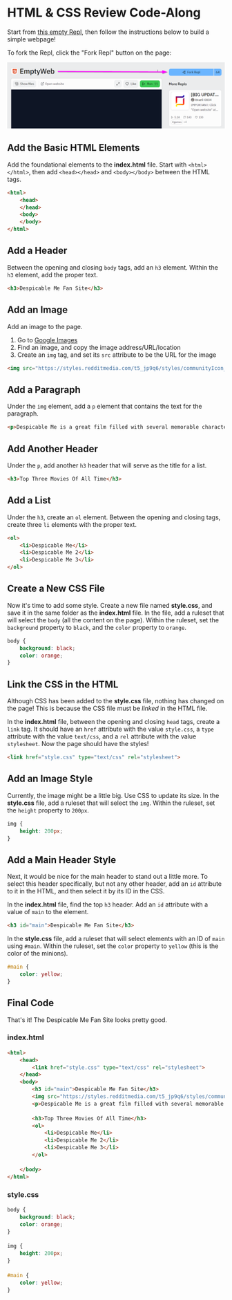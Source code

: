 # HTML & CSS Review Code-Along
Start from [this empty Repl](https://replit.com/@HylandOutreach/EmptyWeb), then follow the instructions below to build a simple webpage!

To fork the Repl, click the "Fork Repl" button on the page:

![](../Assets/ForkRepl.png)

## Add the Basic HTML Elements
Add the foundational elements to the **index.html** file. Start with `<html></html>`, then add `<head></head>` and `<body></body>` between the HTML tags.

```html
<html>
	<head>
	</head>
	<body>
	</body>
</html>
```

## Add a Header
Between the opening and closing `body` tags, add an `h3` element. Within the `h3` element, add the proper text.

```html
<h3>Despicable Me Fan Site</h3>
```

## Add an Image
Add an image to the page.

1. Go to [Google Images](https://google.com/images/)
1. Find an image, and copy the image address/URL/location
1. Create an `img` tag, and set its `src` attribute to be the URL for the image

```html
<img src="https://styles.redditmedia.com/t5_jp9q6/styles/communityIcon_fxzkwfcw07f41.jpg">
```

## Add a Paragraph
Under the `img` element, add a `p` element that contains the text for the paragraph.

```html
<p>Despicable Me is a great film filled with several memorable characters and zany plot lines.</p>
```

## Add Another Header
Under the `p`, add another `h3` header that will serve as the title for a list.

```html
<h3>Top Three Movies Of All Time</h3>
```

## Add a List
Under the `h3`, create an `ol` element. Between the opening and closing tags, create three `li` elements with the proper text.

```html
<ol>
    <li>Despicable Me</li>
    <li>Despicable Me 2</li>
    <li>Despicable Me 3</li>
</ol>
```

## Create a New CSS File
Now it's time to add some style. Create a new file named **style.css**, and save it in the same folder as the **index.html** file. In the file, add a ruleset that will select the `body` (all the content on the page). Within the ruleset, set the `background` property to `black`, and the `color` property to `orange`.

```css
body {
    background: black;
    color: orange;
}
```

## Link the CSS in the HTML
Although CSS has been added to the **style.css** file, nothing has changed on the page! This is because the CSS file must be _linked_ in the HTML file.

In the **index.html** file, between the opening and closing `head` tags, create a `link` tag. It should have an `href` attribute with the value `style.css`, a `type` attribute with the value `text/css`, and a `rel` attribute with the value `stylesheet`. Now the page should have the styles!

```html
<link href="style.css" type="text/css" rel="stylesheet">
```

## Add an Image Style
Currently, the image might be a little big. Use CSS to update its size. In the **style.css** file, add a ruleset that will select the `img`. Within the ruleset, set the `height` property to `200px`.

```css
img {
	height: 200px;
}
```

## Add a Main Header Style
Next, it would be nice for the main header to stand out a little more. To select this header specifically, but not any other header, add an `id` attribute to it in the HTML, and then select it by its ID in the CSS.

In the **index.html** file, find the top `h3` header. Add an `id` attribute with a value of `main` to the element.

```html
<h3 id="main">Despicable Me Fan Site</h3>
```

In the **style.css** file, add a ruleset that will select elements with an ID of `main` using `#main`. Within the ruleset, set the `color` property to `yellow` (this is the color of the minions).

```css
#main {
	color: yellow;
}
```

## Final Code
That's it! The Despicable Me Fan Site looks pretty good.

### index.html
```html
<html>
	<head>
		<link href="style.css" type="text/css" rel="stylesheet">
	</head>
	<body>
		<h3 id="main">Despicable Me Fan Site</h3>
		<img src="https://styles.redditmedia.com/t5_jp9q6/styles/communityIcon_fxzkwfcw07f41.jpg">
		<p>Despicable Me is a great film filled with several memorable characters and zany plot lines.</p>

		<h3>Top Three Movies Of All Time</h3>
		<ol>
			<li>Despicable Me</li>
			<li>Despicable Me 2</li>
			<li>Despicable Me 3</li>
		</ol>

	</body>
</html>
```

### style.css
```css
body {
	background: black;
	color: orange;
}

img {
	height: 200px;
}

#main {
	color: yellow;
}
```

